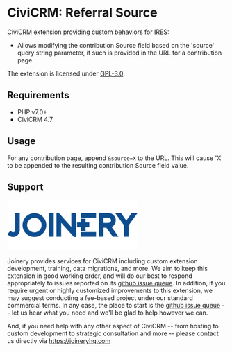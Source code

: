 # CiviCRM: Referral Source

CiviCRM extension providing custom behaviors for IRES:

*  Allows modifying the contribution Source field based on the 'source' query string parameter, if such is provided in the URL for a contribution page.

The extension is licensed under [GPL-3.0](LICENSE.txt).

## Requirements

* PHP v7.0+
* CiviCRM 4.7

## Usage

For any contribution page, append `&source=X` to the URL. This will cause 'X' to be appended to the resulting contribution Source field value.

## Support
![screenshot](/images/joinery-logo.png)

Joinery provides services for CiviCRM including custom extension development, training, data migrations, and more. We aim to keep this extension in good working order, and will do our best to respond appropriately to issues reported on its [github issue queue](https://github.com/twomice/com.joineryhq.referralsource/issues). In addition, if you require urgent or highly customized improvements to this extension, we may suggest conducting a fee-based project under our standard commercial terms.  In any case, the place to start is the [github issue queue](https://github.com/twomice/com.joineryhq.referralsource/issues) -- let us hear what you need and we'll be glad to help however we can.

And, if you need help with any other aspect of CiviCRM -- from hosting to custom development to strategic consultation and more -- please contact us directly via https://joineryhq.com
